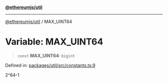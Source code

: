 [**@ethereumjs/util**](../README.md)

***

[@ethereumjs/util](../README.md) / MAX\_UINT64

# Variable: MAX\_UINT64

> `const` **MAX\_UINT64**: `bigint`

Defined in: [packages/util/src/constants.ts:9](https://github.com/Dargon789/ethereumjs-monorepo/blob/master/packages/util/src/constants.ts#L9)

2^64-1

